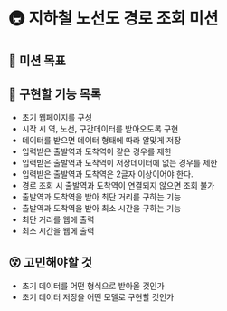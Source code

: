# 🚇 지하철 노선도 경로 조회 미션

## 🎯 미션 목표

## 📝 구현할 기능 목록

- 초기 웹페이지를 구성
- 시작 시 역, 노선, 구간데이터를 받아오도록 구현
- 데이터를 받으면 데이터 형태에 따라 알맞게 저장
- 입력받은 출발역과 도착역이 같은 경우를 제한
- 입력받은 출발역과 도착역이 저장데이터에 없는 경우를 제한
- 입력받은 출발역과 도착역은 2글자 이상이어야 한다.
- 경로 조회 시 출발역과 도착역이 연결되지 않으면 조회 불가
- 출발역과 도착역을 받아 최단 거리를 구하는 기능
- 출발역과 도착역을 받아 최소 시간을 구하는 기능
- 최단 거리를 웹에 출력
- 최소 시간을 웹에 출력

## 😵 고민해야할 것

- 초기 데이터를 어떤 형식으로 받아올 것인가
- 초기 데이터 저장을 어떤 모델로 구현할 것인가